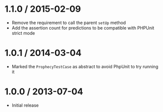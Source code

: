 1.1.0 / 2015-02-09
==================

* Remove the requirement to call the parent ``setUp`` method
* Add the assertion count for predictions to be compatible with PHPUnit strict mode

1.0.1 / 2014-03-04
==================

* Marked the ``ProphecyTestCase`` as abstract to avoid PhpUnit to try running it

1.0.0 / 2013-07-04
==================

* Initial release

